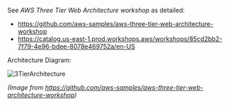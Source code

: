 See *AWS Three Tier Web Architecture workshop* as detailed:
- https://github.com/aws-samples/aws-three-tier-web-architecture-workshop
- https://catalog.us-east-1.prod.workshops.aws/workshops/85cd2bb2-7f79-4e96-bdee-8078e469752a/en-US

Architecture Diagram:

![3TierArchitecture](https://github.com/aws-samples/aws-three-tier-web-architecture-workshop/blob/main/application-code/web-tier/src/assets/3TierArch.png)

*(Image from https://github.com/aws-samples/aws-three-tier-web-architecture-workshop)*
